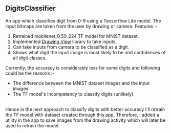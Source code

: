 ## DigitsClassifier

An app which classifies digit from 0-9 using a Tensorflow Lite model. The input bitmaps are taken from the user by drawing or camera.
Features :-
1. Retrained mobilenet_0.50_224 TF model for  MNIST dataset.
2. Implemented [Drawing View](https://github.com/Raed-Mughaus/DrawingView) library to take inputs.
3. Can take inputs from camera to be classified as a digit.
4. Shows what digit the input image is most likely to be and confidences of all digit classes.


Currently, the accuracy is considerably less for some digits and following could be the reasons :-
* The difference between the MNIST dataset images and the input images.
* The TF model's incompetency to classify digits (unlikely).
<br>
Hence in the next approach to classify digits with better accuracy I'll retrain the TF model with dataset created through this app.
Therefore, I added a utility in the app to save images from the drawing activity which will later be used to retrain the model.
